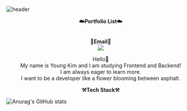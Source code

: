 <!--
**iamyoungk/iamyoungk** is a ✨ _special_ ✨ repository because its `README.md` (this file) appears on your GitHub profile.

Here are some ideas to get you started:

- 🔭 I’m currently working on ...
- 🌱 I’m currently learning ...
- 👯 I’m looking to collaborate on ...
- 🤔 I’m looking for help with ...
- 💬 Ask me about ...
- 📫 How to reach me: ...
- 😄 Pronouns: ...
- ⚡ Fun fact: ... 
-->

![header](https://capsule-render.vercel.app/api?type=waving&color=auto&height=300&section=header&text=Welcome&fontSize=90&animation=fadeIn&fontAlignY=43&desc=PgmYoung's%20GitHub%20Profile&descSize=20&descAlign=64&descAlignY=57)

<p align="center" dir="auto">
    <strong><g-emoji class="g-emoji" alias="cloud" fallback-src="https://github.githubassets.com/images/icons/emoji/unicode/2601.png">☁️</g-emoji>Portfolio List<g-emoji class="g-emoji" alias="cloud" fallback-src="https://github.githubassets.com/images/icons/emoji/unicode/2601.png">☁️</g-emoji></strong><br><br>
</p>

<p align="center" dir="auto">
<strong><g-emoji class="g-emoji" alias="email" fallback-src="https://github.githubassets.com/images/icons/emoji/unicode/1f4e7.png">📧</g-emoji>Email<g-emoji class="g-emoji" alias="email" fallback-src="https://github.githubassets.com/images/icons/emoji/unicode/1f4e7.png">📧</g-emoji></strong><br><a href="" target="_blank"><img src="https://img.shields.io/badge/younghkim0013@gmail.com-EA4335?style=flat&logo=gmail&logoColor=E8E8E8"/></a><br>
</p>

<p align="center" dir="auto">
Hello<g-emoji class="g-emoji" alias="open_hands" fallback-src="https://github.githubassets.com/images/icons/emoji/unicode/1f450.png">👐</g-emoji><br>
My name is Young Kim and I am studying Frontend and Backend!<br>
I am always eager to learn more.<br>
I want to be a developer like a flower blooming between asphalt.<br>
</p>

<p align="center" dir="auto">
    <strong><g-emoji class="g-emoji" alias="hammer_and_pick" fallback-src="https://github.githubassets.com/images/icons/emoji/unicode/2692.png">⚒️</g-emoji>Tech Stack<g-emoji class="g-emoji" alias="hammer_and_pick" fallback-src="https://github.githubassets.com/images/icons/emoji/unicode/2692.png">⚒️</g-emoji></strong><br>
</p>

![Anurag's GitHub stats](https://github-readme-stats.vercel.app/api?username=iamyoungk&show_icons=true&theme=transparent)


